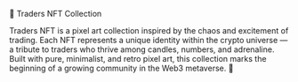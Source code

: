

🚀 Traders NFT Collection

Traders NFT is a pixel art collection inspired by the chaos and excitement of trading. Each NFT represents a unique identity within the crypto universe — a tribute to traders who thrive among candles, numbers, and adrenaline.
Built with pure, minimalist, and retro pixel art, this collection marks the beginning of a growing community in the Web3 metaverse. 💫
